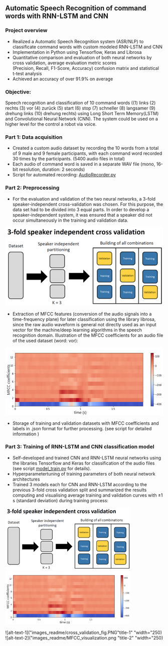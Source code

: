 ## Automatic Speech Recognition of command words with RNN-LSTM and CNN 

### Project overview

* Realized a Automatic Speech Recognition system (ASR/NLP) to classificate command words with custom modeled RNN-LSTM and CNN
* Implementation in Python using Tensorflow, Keras and Librosa 
* Quantitative comparison and evaluation of both neural networks by cross validation, average evaluation metric scores  
  (Precision, Recall, F1-Score, Accuracy)  confusion matrix and statistical t-test analysis
* Achieved an accuracy of over 91.9% on average

### Objective:
Speech recognition and classification of 10 command words ((1) links (2) rechts (3) vor (4) zurück (5) start (6) stop (7) schneller (8) langsamer
(9) drehung links (10) drehung rechts) using Long Short Term Memory(LSTM) and Convolutional Neural Network (CNN). The system could 
be used on a higher level for the control a robot via voice. 

### Part 1: Data acquisition
- Created a custom audio dataset by recording the 10 words from a total of 9 male and 9 female participants, with each command word recorded 30 times by the participants. (5400 audio files in total)
- Each audio of command word is saved in a separate WAV file (mono, 16-bit resolution, duration: 2 seconds)
- Script for automated recording: [AudioRecorder.py](https://github.com/nickjust/ASR_command_words/blob/main/AudioRecorder.py) 

### Part 2: Preprocessing 
- For the evaluation and validation of the two neural networks, a 3-fold speaker-independent cross-validation was chosen. For this purpose, the data set had to be divided into 3 equal parts. In order to develop a speaker-independent system, it was ensured that a speaker did not occur simultaneously in the training and validation data.

<p align="center">
  <img src="images_readme/cross_validation_fig.PNG" width="550"/>
</p>

- Extraction of MFCC features (conversion of the audio signals into a time-frequency plane) for later classification using the library librosa, since the raw audio waveform is general not directly used as an input vector for the machine/deep learning algorithms in the speech recognition domain. Illustration of the MFCC coefficients for an audio file of the used dataset (word: vor):

<p align="center">
  <img src="images_readme/MFCC_visualization.png" width="550"/>
</p>


- Storage of training and validation datasets with MFCC coefficients and labels in .json format for further processing. (see script for detailed information )

### Part 3: Training of RNN-LSTM and CNN classification model
- Self-developed and trained CNN and RNN-LSTM neural networks using the libraries Tensorflow and Keras for classification of the audio files 
(see script [model_train.py](https://github.com/nickjust/ASR_command_words/blob/main/AudioRecorder.py) for details).
- Hyperparametertuning of training parameters of both neural network architectures 
- Trained 3 models each for CNN and RNN-LSTM  according to the previous  3-fold cross validation split and summarized the results computing and visualising average training and validation curves with ±1 s (standard deviation) during training process:
<p float="left">
  <img src="images_readme/cross_validation_fig.PNG" width="400" "title-2" />
  <img src="images_readme/MFCC_visualization.png" width="400" "title-2" /> 
</p>

![alt-text-1]("images_readme/cross_validation_fig.PNG"title-1" "width="250) ![alt-text-2]("images_readme/MFCC_visualization.png "title-2" "width="250)
